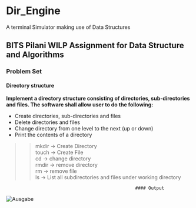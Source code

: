 # Dir_Engine </br>
A terminal Simulator making use of Data Structures
## BITS Pilani WILP Assignment for Data Structure and Algorithms  
### Problem Set
#### Directory structure  </br>
<strong>Implement a directory structure consisting of directories, sub-directories and files. The software shall allow user
to do the following:</strong></br>
* Create directories, sub-directories and files</br>
* Delete directories and files</br>
* Change directory from one level to the next (up or down)</br>
* Print the contents of a directory

>> mkdir -> Create Directory</br>
>> touch -> Create File</br>
>> cd -> change directory</br>
>> rmdir -> remove directory</br>
>> rm -> remove file</br>
>> ls -> List all subdirectories and files under working directory

                                                     #### Output
 ![Ausgabe](https://user-images.githubusercontent.com/23555312/81896358-18cd4d00-95d2-11ea-9526-bfdde30dd6da.PNG)
